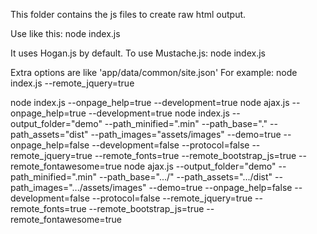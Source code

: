 This folder contains the js files to create raw html output.Use like this:  node index.jsIt uses Hogan.js by default.To use Mustache.js:  node index.jsExtra options are like 'app/data/common/site.json'For example:  node index.js --remote_jquery=truenode index.js --onpage_help=true --development=truenode ajax.js --onpage_help=true --development=truenode index.js --output_folder="demo" --path_minified="\.min" --path_base="." --path_assets="dist" --path_images="assets/images" --demo=true --onpage_help=false --development=false --protocol=false --remote_jquery=true --remote_fonts=true --remote_bootstrap_js=true --remote_fontawesome=truenode ajax.js --output_folder="demo" --path_minified="\.min" --path_base=".../" --path_assets=".../dist" --path_images=".../assets/images" --demo=true --onpage_help=false --development=false --protocol=false --remote_jquery=true --remote_fonts=true --remote_bootstrap_js=true --remote_fontawesome=true